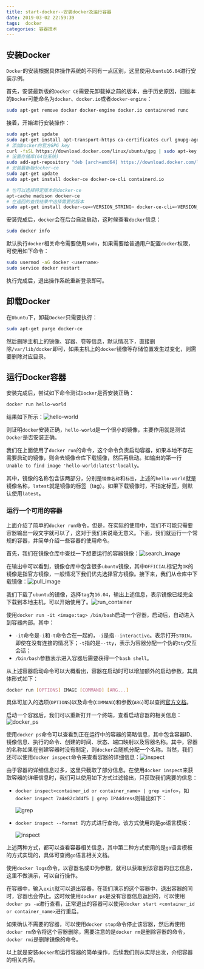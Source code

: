 ```yaml
---
title: start-docker--安装docker及运行容器
date: 2019-03-02 22:59:39
tags:  docker
categories: 容器技术
---
```



## 安装Docker

`Docker`的安装根据具体操作系统的不同有一点区别，这里使用`Ubuntu16.04`进行安装示例。

首先，安装最新版的`Docker CE`需要先卸载掉之前的版本，由于历史原因，旧版本的`Docker`可能命名为`docker`、`docker.io`或者`docker-engine`：

```bash
sudo apt-get remove docker docker-engine docker.io containered runc
```

接着，开始进行安装操作：

```bash
sudo apt-get update
sudo apt-get install apt-transport-https ca-certificates curl gnupg-agent software-properties-common
# 添加Docker的官方GPG key
curl -fsSL https://download.docker.com/linux/ubuntu/gpg | sudo apt-key add -
# 设置存储库(64位系统)
sudo add-apt-repository "deb [arch=amd64] https://download.docker.com/linux/ubuntu $(lsb_release -cs) stable"
# 安装最新版docker-ce
sudo apt-get update
sudo apt-get install docker-ce docker-ce-cli containerd.io

# 也可以选择特定版本的docker-ce
apt-cache madison docker-ce
# 在返回的查找结果中选择需要的版本
sudo apt-get install docker-ce=<VERSION_STRING> docker-ce-cli=<VERSION_STRING> containerd.io
```

安装完成后，`docker`会在后台自动启动，这时候查看`docker`信息：

```bash
sudo docker info
```

默认执行`docker`相关命令需要使用`sudo`，如果需要给普通用户配置`docker`权限，可使用如下命令：

```bash
sudo usermod -aG docker <username>
sudo service docker restart
```

执行完成后，退出操作系统重新登录即可。

## 卸载Docker

在`Ubuntu`下，卸载`Docker`只需要执行：

```bash
sudo apt-get purge docker-ce
```

然后删除主机上的镜像、容器、卷等信息，默认情况下，直接删除`/var/lib/docker`即可，如果主机上的`docker`镜像等存储位置发生过变化，则需要删除对应目录。

## 运行Docker容器

安装完成后，尝试如下命令测试`Docker`是否安装正确：

```bash
docker run hello-world
```

结果如下所示：![hello-world](选区_003.png)

则证明`docker`安装正确，`hello-world`是一个很小的镜像，主要作用就是测试`Docker`是否安装正确。

我们在上面使用了`docker run`的命令，这个命令负责启动容器，如果本地不存在需要启动的镜像，则会去镜像仓库下载镜像，然后再启动。如输出的第一行`Unable to find image 'hello-world:latest'locally`。

其中，镜像的名称包含该两部分，分别是`镜像名称`和`标签`，上述的`hello-world`就是镜像名称，`latest`就是镜像的标签（tag）。如果下载镜像时，不指定标签，则默认使用`latest`。

### 运行一个可用的容器

上面介绍了简单的`docker run`命令，但是，在实际的使用中，我们不可能只需要容器输出一段文字就可以了，这对于我们来说毫无意义。下面，我们就运行一个常规的容器，并简单介绍一些容器的使用命令。

首先，我们在镜像仓库中查找一下想要运行的容器镜像：![search_image](选区_004.png)

在输出中可以看到，镜像仓库中包含很多`ubuntu`镜像，其中`OFFICIAL`标记为`OK`的镜像是指官方镜像，一般情况下我们优先选择官方镜像。接下来，我们从仓库中下载镜像：![pull_image](pull_image.png)

我们下载了`ubuntu`的镜像，选择`tag`为`16.04`，输出上述信息，表示镜像已经完全下载到本地主机，可以开始使用了。![run_container](run_container.png)

使用`docker run -it <image:tag> /bin/bash`启动一个容器，启动后，自动进入到容器内部。其中：

- `-it`命令是`-i`和`-t`命令合在一起的，`-i`是指`--interactive`。表示打开`STDIN`，即使在没有连接的情况下；`-t`指的是`--tty`，表示为容器分配一个伪的`tty`交互会话；
- `/bin/bash`参数表示进入容器后需要获得一个`bash shell`。

从上述容器启动命令可以大概看出，容器在启动时可以增加额外的启动参数，其具体形式如下：

```bash
docker run [OPTIONS] IMAGE [COMMAND] [ARG...]
```

具体可加入的选项(`OPTIONS`)以及命令(`COMMAND`)和参数(`ARG`)可以查阅[官方文档](https://docs.docker.com/v17.09/engine/reference/commandline/run/)。

启动一个容器后，我们可以重新打开一个终端，查看启动容器的相关信息：![docker_ps](docker_ps.png)

使用`docker ps`命令可以查看到正在运行中的容器的简略信息，其中包含容器ID、镜像信息、执行的命令、创建的时间、状态、端口映射以及容器名称。其中，容器的名称如果在创建容器时没有制定，则`docker`会随机分配一个名称。当然，我们还可以使用`docker inspect`命令来查看容器的详细信息：![inspect](inspect.png)

由于容器的详细信息过多，这里只截取了部分信息。在使用`docker inspect`来获取容器的详细信息时，我们可以使用如下方式过滤输出，只获取我们需要的信息：

- `docker inspect<container_id or container_name> | grep <info>`，如`docker inspect 7a4e82c3d4f5 | grep IPAddress`则输出如下：

  ![grep](grep.png)

- `docker inspect --format `的方式进行查询，该方式使用的是`go`语言模板：

  ![inspect](format.png)

上述两种方式，都可以查看容器相关信息，其中第二种方式使用的是`go`语言模板的方式实现的，具体可查阅`go`语言相关文档。

使用`docker logs`命令，以容器名或ID为参数，就可以获取到该容器的日志信息，这里不做演示，可以自行操作。

在容器中，输入`exit`就可以退出容器，在我们演示的这个容器中，退出容器的同时，容器也会停止。这时候使用`docker ps`是没有容器信息返回的，可以使用`docker ps -a`进行查看，正常退出的容器可以使用`docker start <container_id or container_name>`进行重启。

如果确认不需要的容器，可以使用`docker stop`命令停止该容器，然后再使用`docker rm`命令将这个容器删除，需要注意的是`docker rm`是删除容器的命令，`docker rmi`是删除镜像的命令。

以上就是安装`docker`和运行容器的简单操作，后续我们则从实际出发，介绍容器的相关内容。
